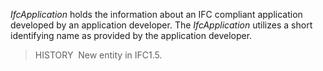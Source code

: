 ﻿_IfcApplication_ holds the information about an IFC compliant application developed by an application developer. The _IfcApplication_ utilizes a short identifying name as provided by the application developer.

> HISTORY&nbsp; New entity in IFC1.5.